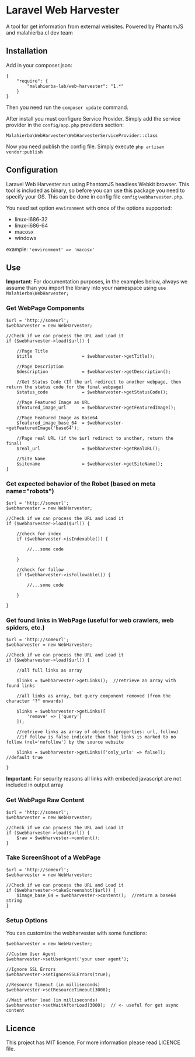 # Laravel Web Harvester

A tool for get information from external websites. Powered by PhantomJS and malahierba.cl dev team

## Installation

Add in your composer.json:

    {
        "require": {
            "malahierba-lab/web-harvester": "1.*"
        }
    }

Then you need run the `composer update` command.

After install you must configure Service Provider. Simply add the service provider in the `config/app.php` providers section:

    Malahierba\WebHarvester\WebHarvesterServiceProvider::class

Now you need publish the config file. Simply execute `php artisan vendor:publish`

## Configuration

Laravel Web Harvester run using PhantomJS headless Webkit browser. This tool is included as binary, so before you can use this package you need to specify your OS. This can be done in config file `config\webharvester.php`.

You need set option `environment` with once of the options supported:

- linux-i686-32
- linux-i686-64
- macosx
- windows

example: `'environment' => 'macosx'`

## Use

**Important**: For documentation purposes, in the examples below, always we assume than you import the library into your namespace using `use Malahierba\WebHarvester;`

### Get WebPage Components

    $url = 'http://someurl';
    $webharvester = new WebHarvester;
    
    //Check if we can process the URL and Load it
    if ($webharvester->load($url)) {

        //Page Title
        $title                   = $webharvester->getTitle();

        //Page Description
        $description             = $webharvester->getDescription();

        //Get Status Code (If the url redirect to another webpage, then return the status code for the final webpage)
        $status_code             = $webharvester->getStatusCode();

        //Page Featured Image as URL
        $featured_image_url      = $webharvester->getFeaturedImage();

        //Page Featured Image as Base64
        $featured_image_base_64  = $webharvester->getFeaturedImage('base64');

        //Page real URL (if the $url redirect to another, return the final)
        $real_url                = $webharvester->getRealURL();

        //Site Name
        $sitename                = $webharvester->getSiteName();
    }

### Get expected behavior of the Robot (based on meta name="robots")

    $url = 'http://someurl';
    $webharvester = new WebHarvester;
    
    //Check if we can process the URL and Load it
    if ($webharvester->load($url)) {

        //check for index
        if ($webharvester->isIndexable()) {

            //...some code

        }

        //check for follow
        if ($webharvester->isFollowable()) {

            //...some code
            
        }

    }

### Get found links in WebPage (useful for web crawlers, web spiders, etc.)

    $url = 'http://someurl';
    $webharvester = new WebHarvester;
    
    //Check if we can process the URL and Load it
    if ($webharvester->load($url)) {

        //all full links as array

        $links = $webharvester->getLinks();  //retrieve an array with found links

        //all links as array, but query component removed (from the character "?" onwards)

        $links = $webharvester->getLinks([
            'remove' => ['query']
        ]);

        //retrieve links as array of objects (properties: url, follow)
        //if follow is false indicate than that links is marked to no follow (rel='nofollow') by the source website

        $links = $webharvester->getLinks(['only_urls' => false]); //default true

    }

**Important**: For security reasons all links with embeded javascript are not included in output array

### Get WebPage Raw Content

    $url = 'http://someurl';
    $webharvester = new WebHarvester;
    
    //Check if we can process the URL and Load it
    if ($webharvester->load($url)) {
        $raw = $webharvester->content();
    }

### Take ScreenShoot of a WebPage

    $url = 'http://someurl';
    $webharvester = new WebHarvester;
    
    //Check if we can process the URL and Load it
    if ($webharvester->takeScreenshot($url)) {
        $image_base_64 = $webharvester->content();  //return a base64 string
    }

### Setup Options

You can customize the webharvester with some functions:

    $webharvester = new WebHarvester;

    //Custom User Agent
    $webharvester->setUserAgent('your user agent');

    //Ignore SSL Errors
    $webharvester->setIgnoreSSLErrors(true);

    //Resource Timeout (in milliseconds)
    $webharvester->setResourceTimeout(3000);

    //Wait after load (in milliseconds)
    $webharvester->setWaitAfterLoad(3000);  // <- useful for get async content
    
## Licence

This project has MIT licence. For more information please read LICENCE file.
